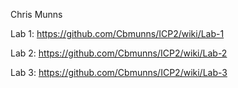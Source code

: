 Chris Munns

Lab 1: https://github.com/Cbmunns/ICP2/wiki/Lab-1

Lab 2: https://github.com/Cbmunns/ICP2/wiki/Lab-2

Lab 3: https://github.com/Cbmunns/ICP2/wiki/Lab-3
